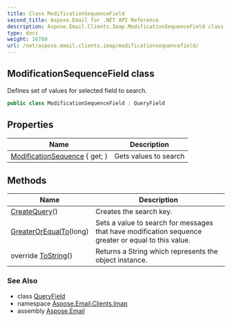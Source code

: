 ```yaml
---
title: Class ModificationSequenceField
second_title: Aspose.Email for .NET API Reference
description: Aspose.Email.Clients.Imap.ModificationSequenceField class. Defines set of values for selected field to search
type: docs
weight: 16780
url: /net/aspose.email.clients.imap/modificationsequencefield/
---
```

## ModificationSequenceField class

Defines set of values for selected field to search.

```csharp
public class ModificationSequenceField : QueryField
```

## Properties

| Name | Description |
| --- | --- |
| [ModificationSequence](../../aspose.email.clients.imap/modificationsequencefield/modificationsequence/) { get; } | Gets values to search |

## Methods

| Name | Description |
| --- | --- |
| [CreateQuery](../../aspose.email.clients.imap/modificationsequencefield/createquery/)() | Creates the search key. |
| [GreaterOrEqualTo](../../aspose.email.clients.imap/modificationsequencefield/greaterorequalto/)(long) | Sets a value to search for messages that have modification sequence greater or equal to this value. |
| override [ToString](../../aspose.email.clients.imap/modificationsequencefield/tostring/)() | Returns a String which represents the object instance. |

### See Also

* class [QueryField](../../aspose.email.tools.search/queryfield/)
* namespace [Aspose.Email.Clients.Imap](../../aspose.email.clients.imap/)
* assembly [Aspose.Email](../../)



